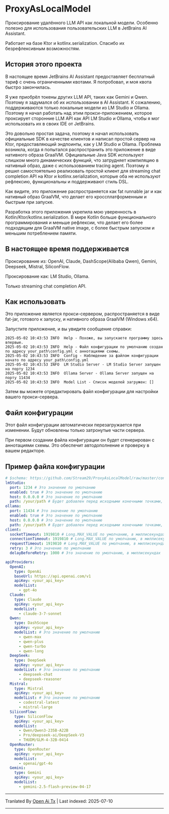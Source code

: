 # ProxyAsLocalModel

Проксирование удалённого LLM API как локальной модели. Особенно полезно для использования пользовательских LLM в JetBrains AI Assistant.

Работает на базе Ktor и kotlinx.serialization. Спасибо их безрефлексивным возможностям.

## История этого проекта

В настоящее время JetBrains AI Assistant предоставляет бесплатный тариф с очень ограниченными квотами. Я попробовал, и моя квота быстро закончилась.

Я уже приобрёл токены других LLM API, таких как Gemini и Qwen. Поэтому я задумался об их использовании в AI Assistant. К сожалению, поддерживаются только локальные модели из LM Studio и Ollama. Поэтому я начал работать над этим прокси-приложением, которое проксирует сторонние LLM API как API LM Studio и Ollama, чтобы я мог использовать их в своих IDE от JetBrains.

Это довольно простая задача, поэтому я начал использовать официальные SDK в качестве клиентов и написал простой сервер на Ktor, предоставляющий эндпоинты, как у LM Studio и Ollama. Проблема возникла, когда я попытался распространить это приложение в виде нативного образа GraalVM. Официальные Java SDK используют слишком много динамических функций, что затрудняет компиляцию в нативный образ, даже с использованием tracing agent. Поэтому я решил самостоятельно реализовать простой клиент для streaming chat completion API на Ktor и kotlinx.serialization, которые оба не используют рефлексию, функциональны и поддерживают стиль DSL.

Как видите, это приложение распространяется как fat runnable jar и как нативный образ GraalVM, что делает его кроссплатформенным и быстрым при запуске.

Разработка этого приложения укрепила мою уверенность в Kotlin/Ktor/kotlinx.serialization. В мире Kotlin больше функционального программирования и меньше рефлексии, что делает его более подходящим для GraalVM native image, с более быстрым запуском и меньшим потреблением памяти.

## В настоящее время поддерживается

Проксирование из: OpenAI, Claude, DashScope(Alibaba Qwen), Gemini, Deepseek, Mistral, SiliconFlow.

Проксирование как: LM Studio, Ollama.

Только streaming chat completion API.
## Как использовать

Это приложение является прокси-сервером, распространяется в виде fat-jar, готового к запуску, и нативного образа GraalVM (Windows x64).

Запустите приложение, и вы увидите сообщение справки:

```
2025-05-02 10:43:53 INFO  Help - Похоже, вы запускаете программу здесь впервые.
2025-05-02 10:43:53 INFO  Help - Файл конфигурации по умолчанию создан по адресу your_path\config.yml с аннотациями схемы.
2025-05-02 10:43:53 INFO  Config - Наблюдение за файлом конфигурации начато по адресу your_path\config.yml
2025-05-02 10:43:53 INFO  LM Studio Server - LM Studio Server запущен на порту 1234
2025-05-02 10:43:53 INFO  Ollama Server - Ollama Server запущен на порту 11434
2025-05-02 10:43:53 INFO  Model List - Список моделей загружен: []
```

Затем вы можете отредактировать файл конфигурации для настройки вашего прокси-сервера.

## Файл конфигурации

Этот файл конфигурации автоматически перезагружается при изменении. Будут обновлены только затронутые части сервера.

При первом создании файла конфигурации он будет сгенерирован с аннотациями схемы. Это обеспечит автодополнение и проверку в вашем редакторе.
## Пример файла конфигурации

```yaml
# $schema: https://github.com/Stream29/ProxyAsLocalModel/raw/master/config_v3.schema.json
lmStudio:
  port: 1234 # Это значение по умолчанию
  enabled: true # Это значение по умолчанию
  host: 0.0.0.0 # Это значение по умолчанию
  path: /your/path # Будет добавлен перед исходными конечными точками, значение по умолчанию — пустое
ollama:
  port: 11434 # Это значение по умолчанию
  enabled: true # Это значение по умолчанию
  host: 0.0.0.0 # Это значение по умолчанию
  path: /your/path # Будет добавлен перед исходными конечными точками, значение по умолчанию — пустое
client:
  socketTimeout: 1919810 # Long.MAX_VALUE по умолчанию, в миллисекундах
  connectionTimeout: 1919810 # Long.MAX_VALUE по умолчанию, в миллисекундах
  requestTimeout: 1919810 # Long.MAX_VALUE по умолчанию, в миллисекундах
  retry: 3 # Это значение по умолчанию
  delayBeforeRetry: 1000 # Это значение по умолчанию, в миллисекундах

apiProviders:
  OpenAI:
    type: OpenAi
    baseUrl: https://api.openai.com/v1
    apiKey: <your_api_key>
    modelList:
      - gpt-4o
  Claude:
    type: Claude
    apiKey: <your_api_key>
    modelList:
      - claude-3-7-sonnet
  Qwen:
    type: DashScope
    apiKey: <your_api_key>
    modelList: # Это значение по умолчанию
      - qwen-max
      - qwen-plus
      - qwen-turbo
      - qwen-long
  DeepSeek:
    type: DeepSeek
    apiKey: <your_api_key>
    modelList: # Это значение по умолчанию
      - deepseek-chat
      - deepseek-reasoner
  Mistral:
    type: Mistral
    apiKey: <your_api_key>
    modelList: # Это значение по умолчанию
      - codestral-latest
      - mistral-large
  SiliconFlow:
    type: SiliconFlow
    apiKey: <your_api_key>
    modelList:
      - Qwen/Qwen3-235B-A22B
      - Pro/deepseek-ai/DeepSeek-V3
      - THUDM/GLM-4-32B-0414
  OpenRouter:
    type: OpenRouter
    apiKey: <your_api_key>
    modelList:
      - openai/gpt-4o
  Gemini:
    type: Gemini
    apiKey: <your_api_key>
    modelList:
      - gemini-2.5-flash-preview-04-17
```

---

Tranlated By [Open Ai Tx](https://github.com/OpenAiTx/OpenAiTx) | Last indexed: 2025-07-10

---